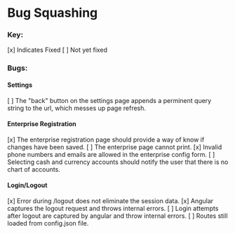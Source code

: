 Bug Squashing
========================
### Key:
[x] Indicates Fixed
[ ] Not yet fixed

### Bugs:
#### Settings
[ ] The "back" button on the settings page appends a perminent query string to the url,
which messes up page refresh.
#### Enterprise Registration
[x] The enterprise registration page should provide a way of know if changes have been saved.
[ ] The enterprise page cannot print.
[x] Invalid phone numbers and emails are allowed in the enterprise config form.
[ ] Selecting cash and currency accounts should notify the user that there is no chart of accounts.
#### Login/Logout
[x] Error during /logout does not eliminate the session data.
[x] Angular captures the logout request and throws internal errors.
[ ] Login attempts after logout are captured by angular and throw internal errors.
[ ] Routes still loaded from config.json file.

